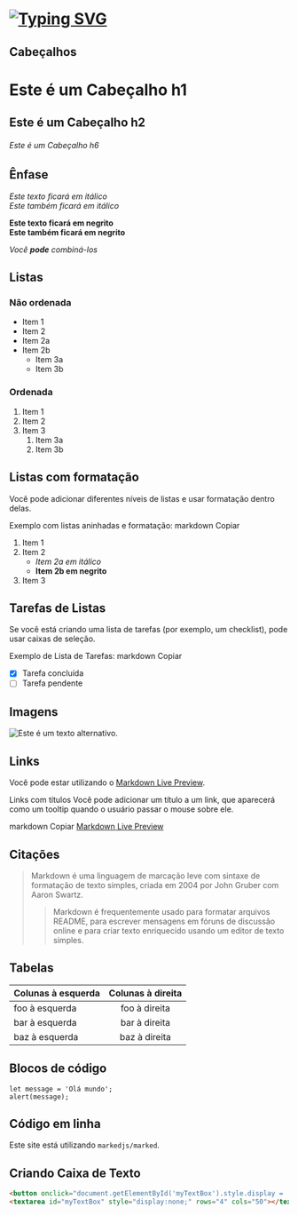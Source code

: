 # [![Typing SVG](https://readme-typing-svg.demolab.com?font=Fira+Code&pause=1000&width=435&lines=Markdown)](https://git.io/typing-svg)

## Cabeçalhos

# Este é um Cabeçalho h1
## Este é um Cabeçalho h2
###### Este é um Cabeçalho h6

## Ênfase

*Este texto ficará em itálico*  
_Este também ficará em itálico_

**Este texto ficará em negrito**  
__Este também ficará em negrito__

_Você **pode** combiná-los_

## Listas

### Não ordenada

* Item 1
* Item 2
* Item 2a
* Item 2b
    * Item 3a
    * Item 3b

### Ordenada

1. Item 1
2. Item 2
3. Item 3
    1. Item 3a
    2. Item 3b

## Listas com formatação
Você pode adicionar diferentes níveis de listas e usar formatação dentro delas.

Exemplo com listas aninhadas e formatação:
markdown
Copiar
1. Item 1
2. Item 2
   * _Item 2a em itálico_
   * **Item 2b em negrito**
3. Item 3

## Tarefas de Listas
Se você está criando uma lista de tarefas (por exemplo, um checklist), pode usar caixas de seleção.

Exemplo de Lista de Tarefas:
markdown
Copiar
- [x] Tarefa concluída
- [ ] Tarefa pendente

## Imagens

![Este é um texto alternativo.](/image/sample.webp "Esta é uma imagem de exemplo.")

## Links

Você pode estar utilizando o [Markdown Live Preview](https://markdownlivepreview.com/).

Links com títulos
Você pode adicionar um título a um link, que aparecerá como um tooltip quando o usuário passar o mouse sobre ele.

markdown
Copiar
[Markdown Live Preview](https://markdownlivepreview.com/ "Clique para visualizar o Markdown ao vivo")

## Citações

> Markdown é uma linguagem de marcação leve com sintaxe de formatação de texto simples, criada em 2004 por John Gruber com Aaron Swartz.
>
>> Markdown é frequentemente usado para formatar arquivos README, para escrever mensagens em fóruns de discussão online e para criar texto enriquecido usando um editor de texto simples.

## Tabelas

| Colunas à esquerda | Colunas à direita |
| ------------------ |:----------------:|
| foo à esquerda     | foo à direita    |
| bar à esquerda     | bar à direita    |
| baz à esquerda     | baz à direita    |

## Blocos de código

```
let message = 'Olá mundo';
alert(message);
```

## Código em linha

Este site está utilizando `markedjs/marked`.

## Criando Caixa de Texto

```html
<button onclick="document.getElementById('myTextBox').style.display = 'block'">Clique para mostrar a caixa de texto</button>
<textarea id="myTextBox" style="display:none;" rows="4" cols="50"></textarea>
```
